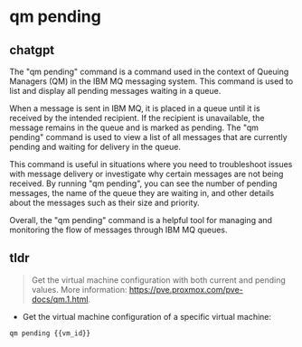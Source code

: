 # qm pending 
## chatgpt 
The "qm pending" command is a command used in the context of Queuing Managers (QM) in the IBM MQ messaging system. This command is used to list and display all pending messages waiting in a queue. 

When a message is sent in IBM MQ, it is placed in a queue until it is received by the intended recipient. If the recipient is unavailable, the message remains in the queue and is marked as pending. The "qm pending" command is used to view a list of all messages that are currently pending and waiting for delivery in the queue.

This command is useful in situations where you need to troubleshoot issues with message delivery or investigate why certain messages are not being received. By running "qm pending", you can see the number of pending messages, the name of the queue they are waiting in, and other details about the messages such as their size and priority.

Overall, the "qm pending" command is a helpful tool for managing and monitoring the flow of messages through IBM MQ queues. 

## tldr 
 
> Get the virtual machine configuration with both current and pending values.
> More information: <https://pve.proxmox.com/pve-docs/qm.1.html>.

- Get the virtual machine configuration of a specific virtual machine:

`qm pending {{vm_id}}`
